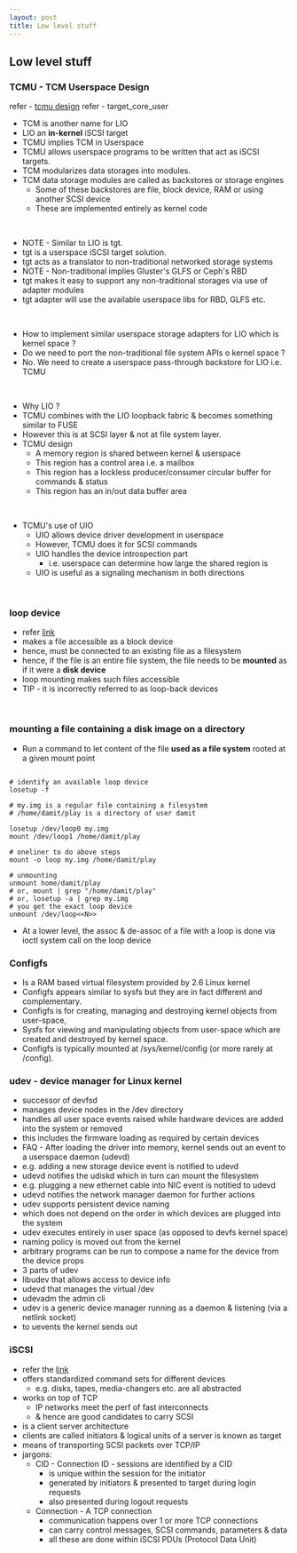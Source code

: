 ```yaml
---
layout: post
title: Low level stuff
---
```


## Low level stuff

### TCMU - TCM Userspace Design

refer - [tcmu design](https://www.kernel.org/doc/Documentation/target/tcmu-design.txt)
refer - target_core_user

- TCM is another name for LIO
- LIO an **in-kernel** iSCSI target
- TCMU implies TCM in Userspace
- TCMU allows userspace programs to be written that act as iSCSI targets.
- TCM modularizes data storages into modules.
- TCM data storage modules are called as backstores or storage engines
  - Some of these backstores are file, block device, RAM or using another SCSI device
  - These are implemented entirely as kernel code

<br />

- NOTE - Similar to LIO is tgt.
- tgt is a userspace iSCSI target solution.
- tgt acts as a translator to non-traditional networked storage systems
- NOTE - Non-traditional implies Gluster's GLFS or Ceph's RBD
- tgt makes it easy to support any non-traditional storages via use of adapter modules
- tgt adapter will use the available userspace libs for RBD, GLFS etc.

<br />

- How to implement similar userspace storage adapters for LIO which is kernel space ?
- Do we need to port the non-traditional file system APIs o kernel space ?
- No. We need to create a userspace pass-through backstore for LIO i.e. TCMU

<br />

- Why LIO ?
- TCMU combines with the LIO loopback fabric & becomes something similar to FUSE
- However this is at SCSI layer & not at file system layer.
- TCMU design
  - A memory region is shared between kernel & userspace
  - This region has a control area i.e. a mailbox
  - This region has a lockless producer/consumer circular buffer for commands & status
  - This region has an in/out data buffer area

<br />

- TCMU's use of UIO
  - UIO allows device driver development in userspace
  - However, TCMU does it for SCSI commands
  - UIO handles the device introspection part
    - i.e. userspace can determine how large the shared region is
  - UIO is useful as a signaling mechanism in both directions
 
<br />

### loop device

- refer [link](https://en.wikipedia.org/wiki/Loop_device)
- makes a file accessible as a block device
- hence, must be connected to an existing file as a filesystem
- hence, if the file is an entire file system, the file needs to be **mounted** as if it were a **disk device**
 - loop mounting makes such files accessible
- TIP - it is incorrectly referred to as loop-back devices

<br />

### mounting a file containing a disk image on a directory

- Run a command to let content of the file **used as a file system** rooted at a given mount point

```shell

# identify an available loop device
losetup -f

# my.img is a regular file containing a filesystem
# /home/damit/play is a directory of user damit

losetup /dev/loop0 my.img
mount /dev/loop1 /home/damit/play

# oneliner to do above steps
mount -o loop my.img /home/damit/play

# unmounting
unmount home/damit/play
# or, mount | grep "/home/damit/play"
# or, losetup -a | grep my.img
# you get the exact loop device
unmount /dev/loop<<N>>

```

- At a lower level, the assoc & de-assoc of a file with a loop is done via ioctl system call on the loop device

### Configfs

- Is a RAM based virtual filesystem provided by 2.6 Linux kernel
- Configfs appears similar to sysfs but they are in fact different and complementary. 
- Configfs is for creating, managing and destroying kernel objects from user-space, 
- Sysfs for viewing and manipulating objects from user-space which are created and destroyed by kernel space.
- Configfs is typically mounted at /sys/kernel/config (or more rarely at /config).

### udev - device manager for Linux kernel

- successor of devfsd
- manages device nodes in the /dev directory
- handles all user space events raised while hardware devices are added into the system or removed
 - this includes the firmware loading as required by certain devices
- FAQ - After loading the driver into memory, kernel sends out an event to a userspace daemon (udevd)
 - e.g. adding a new storage device event is notified to udevd
 - udevd notifies the udiskd which in turn can mount the filesystem
 - e.g. plugging a new ethernet cable into NIC event is notitied to udevd
 - udevd notifies the network manager daemon for further actions
- udev supports persistent device naming 
 - which does not depend on the order in which devices are plugged into the system
- udev executes entirely in user space (as opposed to devfs kernel space)
 - naming policy is moved out from the kernel
 - arbitrary programs can be run to compose a name for the device from the device props
- 3 parts of udev
 - libudev that allows access to device info
 - udevd that manages the virtual /dev
 - udevadm the admin cli
- udev is a generic device manager running as a daemon & listening (via a netlink socket)
 - to uevents the kernel sends out

### iSCSI

- refer the [link](https://www.ietf.org/rfc/rfc3720.txt)
- offers standardized command sets for different devices
  - e.g. disks, tapes, media-changers etc. are all abstracted
- works on top of TCP
  - IP networks meet the perf of fast interconnects
  - & hence are good candidates to carry SCSI
- is a client server architecture
- clients are called initiators & logical units of a server is known as target
- means of transporting SCSI packets over TCP/IP
- jargons:
  - CID - Connection ID - sessions are identified by a CID
    - is unique within the session for the initiator
    - generated by initiators & presented to target during login requests
    - also presented during logout requests
  - Connection - A TCP connection
    - communication happens over 1 or more TCP connections
    - can carry control messages, SCSI commands, parameters & data
    - all these are done within iSCSI PDUs (Protocol Data Unit)
